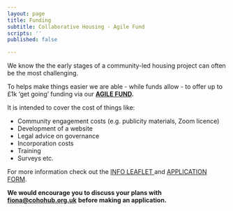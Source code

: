 ```yaml
---
layout: page
title: Funding
subtitle: Collaborative Housing - Agile Fund
scripts: ''
published: false

---
```

We know the the early stages of a community-led housing project can often be the most challenging. 

To helps make things easier we are able - while funds allow - to offer up to £1k ‘get going’ funding via our [**AGILE FUND**](/uploads/agile-fund-flyer-digital.pdf "agile-fund-flyer-digital.pdf")**.**

It is intended to cover the cost of things like:

* Community engagement costs (e.g. publicity materials, Zoom licence) 
* Development of a website 
* Legal advice on governance 
* Incorporation costs 
* Training 
* Surveys etc.

For more information check out the [INFO LEAFLET ](/uploads/agile-fund-flyer-digital.pdf "agile-fund-flyer-digital.pdf")and [APPLICATION FORM](/uploads/agile-fund-grant-guidance-vfinal.docx "agile-fund-grant-guidance-vfinal.docx"). 

**We would encourage you to discuss your plans with** [**fiona@cohohub.org.uk**]() **before making an application.**